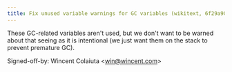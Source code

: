 ```yaml
---
title: Fix unused variable warnings for GC variables (wikitext, 6f29a90)
---
```


These GC-related variables aren't used, but we don't want to be warned about that seeing as it is intentional (we just want them on the stack to prevent premature GC).

Signed-off-by: Wincent Colaiuta &lt;win@wincent.com&gt;
